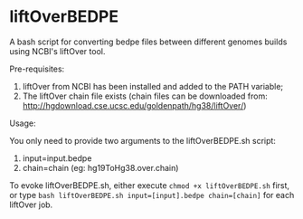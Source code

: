 # liftOverBEDPE
A bash script for converting bedpe files between different genomes builds using NCBI's liftOver tool.

Pre-requisites:

1) liftOver from NCBI has been installed and added to the PATH variable;
2) The liftOver chain file exists (chain files can be downloaded from: http://hgdownload.cse.ucsc.edu/goldenpath/hg38/liftOver/)

Usage:

You only need to provide two arguments to the liftOverBEDPE.sh script:

1) input=input.bedpe
2) chain=chain (eg: hg19ToHg38.over.chain)

To evoke liftOverBEDPE.sh, either execute `chmod +x liftOverBEDPE.sh` first, or type `bash liftOverBEDPE.sh input=[input].bedpe chain=[chain]` for each liftOver job.

